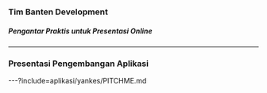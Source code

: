 ### Tim Banten Development

##### Pengantar Praktis untuk Presentasi Online

---

### Presentasi Pengembangan Aplikasi 
---?include=aplikasi/yankes/PITCHME.md

